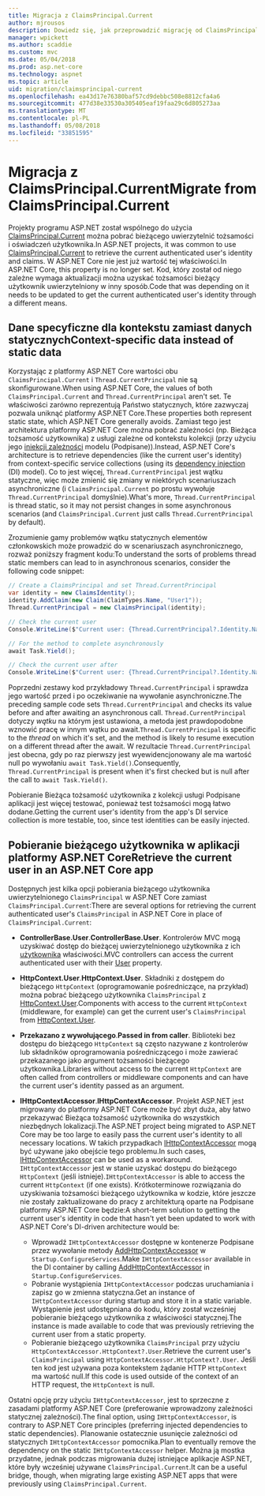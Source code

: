 ```yaml
---
title: Migracja z ClaimsPrincipal.Current
author: mjrousos
description: Dowiedz się, jak przeprowadzić migrację od ClaimsPrincipal.Current można pobrać bieżącego użytkownika uwierzytelnionego tożsamości i oświadczeń z platformy ASP.NET Core.
manager: wpickett
ms.author: scaddie
ms.custom: mvc
ms.date: 05/04/2018
ms.prod: asp.net-core
ms.technology: aspnet
ms.topic: article
uid: migration/claimsprincipal-current
ms.openlocfilehash: ea43d17e76380baf57cd9debbc508e8812cfa4a6
ms.sourcegitcommit: 477d38e33530a305405eaf19faa29c6d805273aa
ms.translationtype: MT
ms.contentlocale: pl-PL
ms.lasthandoff: 05/08/2018
ms.locfileid: "33851595"
---
```

# <a name="migrate-from-claimsprincipalcurrent"></a><span data-ttu-id="83778-103">Migracja z ClaimsPrincipal.Current</span><span class="sxs-lookup"><span data-stu-id="83778-103">Migrate from ClaimsPrincipal.Current</span></span>

<span data-ttu-id="83778-104">Projekty programu ASP.NET został wspólnego do użycia [ClaimsPrincipal.Current](/dotnet/api/system.security.claims.claimsprincipal.current) można pobrać bieżącego uwierzytelnić tożsamości i oświadczeń użytkownika.</span><span class="sxs-lookup"><span data-stu-id="83778-104">In ASP.NET projects, it was common to use [ClaimsPrincipal.Current](/dotnet/api/system.security.claims.claimsprincipal.current) to retrieve the current authenticated user's identity and claims.</span></span> <span data-ttu-id="83778-105">W ASP.NET Core nie jest już wartość tej właściwości.</span><span class="sxs-lookup"><span data-stu-id="83778-105">In ASP.NET Core, this property is no longer set.</span></span> <span data-ttu-id="83778-106">Kod, który został od niego zależne wymaga aktualizacji można uzyskać tożsamości bieżący użytkownik uwierzytelniony w inny sposób.</span><span class="sxs-lookup"><span data-stu-id="83778-106">Code that was depending on it needs to be updated to get the current authenticated user's identity through a different means.</span></span>

## <a name="context-specific-data-instead-of-static-data"></a><span data-ttu-id="83778-107">Dane specyficzne dla kontekstu zamiast danych statycznych</span><span class="sxs-lookup"><span data-stu-id="83778-107">Context-specific data instead of static data</span></span>

<span data-ttu-id="83778-108">Korzystając z platformy ASP.NET Core wartości obu `ClaimsPrincipal.Current` i `Thread.CurrentPrincipal` nie są skonfigurowane.</span><span class="sxs-lookup"><span data-stu-id="83778-108">When using ASP.NET Core, the values of both `ClaimsPrincipal.Current` and `Thread.CurrentPrincipal` aren't set.</span></span> <span data-ttu-id="83778-109">Te właściwości zarówno reprezentują Państwo statycznych, które zazwyczaj pozwala uniknąć platformy ASP.NET Core.</span><span class="sxs-lookup"><span data-stu-id="83778-109">These properties both represent static state, which ASP.NET Core generally avoids.</span></span> <span data-ttu-id="83778-110">Zamiast tego jest architektura platformy ASP.NET Core można pobrać zależności (np. Bieżąca tożsamość użytkownika) z usługi zależne od kontekstu kolekcji (przy użyciu jego [iniekcji zależności](xref:fundamentals/dependency-injection) modelu (Podpisane)).</span><span class="sxs-lookup"><span data-stu-id="83778-110">Instead, ASP.NET Core's architecture is to retrieve dependencies (like the current user's identity) from context-specific service collections (using its [dependency injection](xref:fundamentals/dependency-injection) (DI) model).</span></span> <span data-ttu-id="83778-111">Co to jest więcej, `Thread.CurrentPrincipal` jest wątku statyczne, więc może zmienić się zmiany w niektórych scenariuszach asynchroniczne (i `ClaimsPrincipal.Current` po prostu wywołuje `Thread.CurrentPrincipal` domyślnie).</span><span class="sxs-lookup"><span data-stu-id="83778-111">What's more, `Thread.CurrentPrincipal` is thread static, so it may not persist changes in some asynchronous scenarios (and `ClaimsPrincipal.Current` just calls `Thread.CurrentPrincipal` by default).</span></span>

<span data-ttu-id="83778-112">Zrozumienie gamy problemów wątku statycznych elementów członkowskich może prowadzić do w scenariuszach asynchronicznego, rozważ poniższy fragment kodu:</span><span class="sxs-lookup"><span data-stu-id="83778-112">To understand the sorts of problems thread static members can lead to in asynchronous scenarios, consider the following code snippet:</span></span>

```csharp
// Create a ClaimsPrincipal and set Thread.CurrentPrincipal
var identity = new ClaimsIdentity();
identity.AddClaim(new Claim(ClaimTypes.Name, "User1"));
Thread.CurrentPrincipal = new ClaimsPrincipal(identity);

// Check the current user
Console.WriteLine($"Current user: {Thread.CurrentPrincipal?.Identity.Name}");

// For the method to complete asynchronously
await Task.Yield();

// Check the current user after
Console.WriteLine($"Current user: {Thread.CurrentPrincipal?.Identity.Name}");
```

<span data-ttu-id="83778-113">Poprzedni zestawy kod przykładowy `Thread.CurrentPrincipal` i sprawdza jego wartość przed i po oczekiwanie na wywołanie asynchroniczne.</span><span class="sxs-lookup"><span data-stu-id="83778-113">The preceding sample code sets `Thread.CurrentPrincipal` and checks its value before and after awaiting an asynchronous call.</span></span> <span data-ttu-id="83778-114">`Thread.CurrentPrincipal` dotyczy *wątku* na którym jest ustawiona, a metoda jest prawdopodobne wznowić pracę w innym wątku po await.</span><span class="sxs-lookup"><span data-stu-id="83778-114">`Thread.CurrentPrincipal` is specific to the *thread* on which it's set, and the method is likely to resume execution on a different thread after the await.</span></span> <span data-ttu-id="83778-115">W rezultacie `Thread.CurrentPrincipal` jest obecna, gdy po raz pierwszy jest wyewidencjonowany ale ma wartość null po wywołaniu `await Task.Yield()`.</span><span class="sxs-lookup"><span data-stu-id="83778-115">Consequently, `Thread.CurrentPrincipal` is present when it's first checked but is null after the call to `await Task.Yield()`.</span></span>

<span data-ttu-id="83778-116">Pobieranie Bieżąca tożsamość użytkownika z kolekcji usługi Podpisane aplikacji jest więcej testować, ponieważ test tożsamości mogą łatwo dodane.</span><span class="sxs-lookup"><span data-stu-id="83778-116">Getting the current user's identity from the app's DI service collection is more testable, too, since test identities can be easily injected.</span></span>

## <a name="retrieve-the-current-user-in-an-aspnet-core-app"></a><span data-ttu-id="83778-117">Pobieranie bieżącego użytkownika w aplikacji platformy ASP.NET Core</span><span class="sxs-lookup"><span data-stu-id="83778-117">Retrieve the current user in an ASP.NET Core app</span></span>

<span data-ttu-id="83778-118">Dostępnych jest kilka opcji pobierania bieżącego użytkownika uwierzytelnionego `ClaimsPrincipal` w ASP.NET Core zamiast `ClaimsPrincipal.Current`:</span><span class="sxs-lookup"><span data-stu-id="83778-118">There are several options for retrieving the current authenticated user's `ClaimsPrincipal` in ASP.NET Core in place of `ClaimsPrincipal.Current`:</span></span>

* <span data-ttu-id="83778-119">**ControllerBase.User**.</span><span class="sxs-lookup"><span data-stu-id="83778-119">**ControllerBase.User**.</span></span> <span data-ttu-id="83778-120">Kontrolerów MVC mogą uzyskiwać dostęp do bieżącej uwierzytelnionego użytkownika z ich [użytkownika](/dotnet/api/microsoft.aspnetcore.mvc.controllerbase.user) właściwości.</span><span class="sxs-lookup"><span data-stu-id="83778-120">MVC controllers can access the current authenticated user with their [User](/dotnet/api/microsoft.aspnetcore.mvc.controllerbase.user) property.</span></span>
* <span data-ttu-id="83778-121">**HttpContext.User**.</span><span class="sxs-lookup"><span data-stu-id="83778-121">**HttpContext.User**.</span></span> <span data-ttu-id="83778-122">Składniki z dostępem do bieżącego `HttpContext` (oprogramowanie pośredniczące, na przykład) można pobrać bieżącego użytkownika `ClaimsPrincipal` z [HttpContext.User](/dotnet/api/microsoft.aspnetcore.http.httpcontext.user).</span><span class="sxs-lookup"><span data-stu-id="83778-122">Components with access to the current `HttpContext` (middleware, for example) can get the current user's `ClaimsPrincipal` from [HttpContext.User](/dotnet/api/microsoft.aspnetcore.http.httpcontext.user).</span></span>
* <span data-ttu-id="83778-123">**Przekazano z wywołującego**.</span><span class="sxs-lookup"><span data-stu-id="83778-123">**Passed in from caller**.</span></span> <span data-ttu-id="83778-124">Biblioteki bez dostępu do bieżącego `HttpContext` są często nazywane z kontrolerów lub składników oprogramowania pośredniczącego i może zawierać przekazanego jako argument tożsamości bieżącego użytkownika.</span><span class="sxs-lookup"><span data-stu-id="83778-124">Libraries without access to the current `HttpContext` are often called from controllers or middleware components and can have the current user's identity passed as an argument.</span></span>
* <span data-ttu-id="83778-125">**IHttpContextAccessor**.</span><span class="sxs-lookup"><span data-stu-id="83778-125">**IHttpContextAccessor**.</span></span> <span data-ttu-id="83778-126">Projekt ASP.NET jest migrowany do platformy ASP.NET Core może być zbyt duża, aby łatwo przekazywać Bieżąca tożsamość użytkownika do wszystkich niezbędnych lokalizacji.</span><span class="sxs-lookup"><span data-stu-id="83778-126">The ASP.NET project being migrated to ASP.NET Core may be too large to easily pass the current user's identity to all necessary locations.</span></span> <span data-ttu-id="83778-127">W takich przypadkach [IHttpContextAccessor](/dotnet/api/microsoft.aspnetcore.http.ihttpcontextaccessor) mogą być używane jako obejście tego problemu.</span><span class="sxs-lookup"><span data-stu-id="83778-127">In such cases, [IHttpContextAccessor](/dotnet/api/microsoft.aspnetcore.http.ihttpcontextaccessor) can be used as a workaround.</span></span> <span data-ttu-id="83778-128">`IHttpContextAccessor` jest w stanie uzyskać dostępu do bieżącego `HttpContext` (jeśli istnieje).</span><span class="sxs-lookup"><span data-stu-id="83778-128">`IHttpContextAccessor` is able to access the current `HttpContext` (if one exists).</span></span> <span data-ttu-id="83778-129">Krótkoterminowe rozwiązania do uzyskiwania tożsamości bieżącego użytkownika w kodzie, które jeszcze nie zostały zaktualizowane do pracy z architekturą oparte na Podpisane platformy ASP.NET Core będzie:</span><span class="sxs-lookup"><span data-stu-id="83778-129">A short-term solution to getting the current user's identity in code that hasn't yet been updated to work with ASP.NET Core's DI-driven architecture would be:</span></span>

  * <span data-ttu-id="83778-130">Wprowadź `IHttpContextAccessor` dostępne w kontenerze Podpisane przez wywołanie metody [AddHttpContextAccessor](https://github.com/aspnet/Hosting/issues/793) w `Startup.ConfigureServices`.</span><span class="sxs-lookup"><span data-stu-id="83778-130">Make `IHttpContextAccessor` available in the DI container by calling [AddHttpContextAccessor](https://github.com/aspnet/Hosting/issues/793) in `Startup.ConfigureServices`.</span></span>
  * <span data-ttu-id="83778-131">Pobranie wystąpienia `IHttpContextAccessor` podczas uruchamiania i zapisz go w zmienna statyczna.</span><span class="sxs-lookup"><span data-stu-id="83778-131">Get an instance of `IHttpContextAccessor` during startup and store it in a static variable.</span></span> <span data-ttu-id="83778-132">Wystąpienie jest udostępniana do kodu, który został wcześniej pobieranie bieżącego użytkownika z właściwości statycznej.</span><span class="sxs-lookup"><span data-stu-id="83778-132">The instance is made available to code that was previously retrieving the current user from a static property.</span></span>
  * <span data-ttu-id="83778-133">Pobieranie bieżącego użytkownika `ClaimsPrincipal` przy użyciu `HttpContextAccessor.HttpContext?.User`.</span><span class="sxs-lookup"><span data-stu-id="83778-133">Retrieve the current user's `ClaimsPrincipal` using `HttpContextAccessor.HttpContext?.User`.</span></span> <span data-ttu-id="83778-134">Jeśli ten kod jest używana poza kontekstem żądanie HTTP `HttpContext` ma wartość null.</span><span class="sxs-lookup"><span data-stu-id="83778-134">If this code is used outside of the context of an HTTP request, the `HttpContext` is null.</span></span>

<span data-ttu-id="83778-135">Ostatni opcję przy użyciu `IHttpContextAccessor`, jest to sprzeczne z zasadami platformy ASP.NET Core (preferowanie wprowadzony zależności statycznej zależności).</span><span class="sxs-lookup"><span data-stu-id="83778-135">The final option, using `IHttpContextAccessor`, is contrary to ASP.NET Core principles (preferring injected dependencies to static dependencies).</span></span> <span data-ttu-id="83778-136">Planowanie ostatecznie usunięcie zależności od statycznych `IHttpContextAccessor` pomocnika.</span><span class="sxs-lookup"><span data-stu-id="83778-136">Plan to eventually remove the dependency on the static `IHttpContextAccessor` helper.</span></span> <span data-ttu-id="83778-137">Można ją mostka przydatne, jednak podczas migrowania dużej istniejące aplikacje ASP.NET, które były wcześniej używane `ClaimsPrincipal.Current`.</span><span class="sxs-lookup"><span data-stu-id="83778-137">It can be a useful bridge, though, when migrating large existing ASP.NET apps that were previously using `ClaimsPrincipal.Current`.</span></span>
